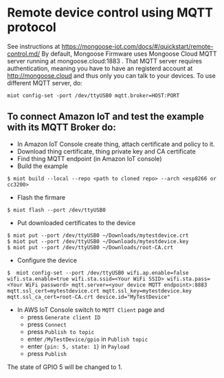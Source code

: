 # Remote device control using MQTT protocol

See instructions at https://mongoose-iot.com/docs/#/quickstart/remote-control.md/
By default, Mongoose Firmware uses Mongoose Cloud MQTT server running at mongoose.cloud:1883 . That MQTT server requires authentication, meaning you have to have an registerd account at http://mongoose.cloud and thus only you can talk to your devices. To use different MQTT server, do:

```
miot config-set -port /dev/ttyUSB0 mqtt.broker=HOST:PORT
```

## To connect Amazon IoT and test the example with its MQTT Broker do:
- In Amazon IoT Console create thing, attach certificate and policy to it.
- Download thing certificate, thing private key and CA certificate
- Find thing MQTT endpoint (in Amazon IoT console)
- Build the example
```
$ miot build --local --repo <path to cloned repo> --arch <esp8266 or cc3200>
```
- Flash the firmare
```
$ miot flash --port /dev/ttyUSB0
```
- Put downloaded certificates to the device
```
$ miot put --port /dev/ttyUSB0 ~/Downloads/mytestdevice.crt
$ miot put --port /dev/ttyUSB0 ~/Downloads/mytestdevice.key
$ miot put --port /dev/ttyUSB0 ~/Downloads/root-CA.crt
```
- Configure the device
```
$  miot config-set --port /dev/ttyUSB0 wifi.ap.enable=false wifi.sta.enable=true wifi.sta.ssid=<Your WiFi SSID> wifi.sta.pass=<Your WiFi password> mqtt.server=<your device MQTT endpoint>:8883 mqtt.ssl_cert=mytestdevice.crt mqtt.ssl_key=mytestdevice.key mqtt.ssl_ca_cert=root-CA.crt device.id="MyTestDevice"
```
- In AWS IoT Console switch to `MQTT Client` page and
  - press `Generate client ID`
  - press `Connect`
  - press `Publish to topic`
  - enter `/MyTestDevice/gpio` in `Publish topic`
  - enter `{pin: 5, state: 1}` in `Payload`
  - press `Publish`

The state of GPIO 5 will be changed to 1.
